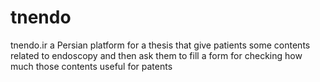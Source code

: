 # tnendo
tnendo.ir
a Persian platform for a thesis that give patients some contents related to endoscopy and then ask them to fill a form for checking how much those contents useful for patents
